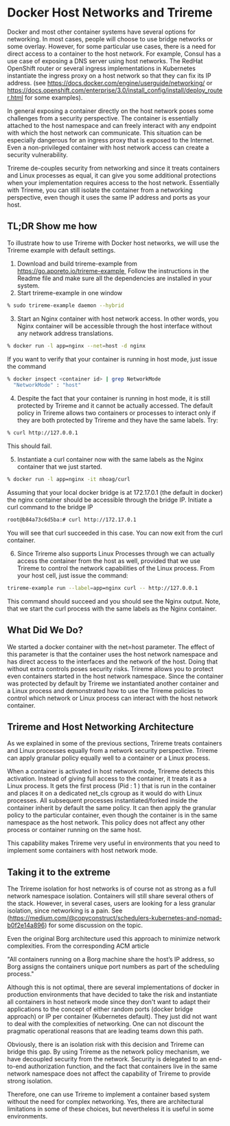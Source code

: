# Docker Host Networks and Trireme

Docker and most other container systems have several options for networking.
In most cases, people will choose to use bridge networks or some overlay.
However, for some particular use cases, there is a need for direct access to
a container to the host network. For example, Consul has a use case of
exposing a DNS server using host networks. The RedHat OpenShift router or
several ingress implementations in Kubernetes instantiate the ingress proxy
on a host network so that they can fix its IP address.
(see https://docs.docker.com/engine/userguide/networking/
or
https://docs.openshift.com/enterprise/3.0/install_config/install/deploy_router.html
for some examples).

In general exposing a container directly on the host network poses some
challenges from a security perspective. The container is essentially
attached to the host namespace and can freely interact with any endpoint
with which the host network can communicate. This situation can be
especially dangerous for an ingress proxy that is exposed to the Internet.
Even a non-privileged container with host network access can create a
security vulnerability.

Trireme de-couples security from networking and since it treats containers
and Linux processes as equal, it can give you some additional protections
when your implementation requires access to the host network. Essentially
with Trireme, you can still isolate the container from a networking
perspective, even though it uses the same IP address and ports as your host.

## TL;DR Show me how
To illustrate how to use Trireme with Docker host networks, we will use the
 Trireme example with default settings.
1.	Download and build trireme-example from 
https://go.aporeto.io/trireme-example 
Follow the instructions in the Readme file and make sure all the
dependencies are installed in your system.
2.	Start trireme-example in one window

```bash
% sudo trireme-example daemon --hybrid
```

3.	Start an Nginx container with host network access. In other words, you
Nginx container will be accessible through the host interface without any
network address translations.

```bash
% docker run -l app=nginx --net=host -d nginx
```

If you want to verify that your container is running in host mode, just
issue the command

```bash
% docker inspect <container id> | grep NetworkMode
  "NetworkMode" : "host"
```

4.	Despite the fact that your container is running in host mode, it is
still protected by Trireme and it cannot be actually accessed. The
default policy in Trireme allows two containers or processes to interact
only if they are both protected by Trireme and they have the same labels.
Try:

```bash
% curl http://127.0.0.1
```

This should fail.

5.	Instantiate a curl container now with the same labels as the Nginx
container that we just started.

```bash
% docker run -l app=nginx -it nhoag/curl
```

Assuming that your local docker bridge is at 172.17.0.1 (the default in
docker) the nginx container should be accessible through the bridge IP.
Initiate a curl command to the bridge IP

```bash
root@b84a73c6d5ba:# curl http://172.17.0.1
```

You will see that curl succeeded in this case. You can now exit from the
curl container.

6.	Since Trireme also supports Linux Processes through we can actually
access the container from the host as well, provided that we use Trireme
to control the network capabilities of the Linux process. From your host
cell, just issue the command:

```bash
trireme-example run --label=app=nginx curl -- http://127.0.0.1
```

This command should succeed and you should see the Nginx output. Note, that we start the curl process with the same labels as the Nginx container.

## What Did We Do?

We started a docker container with the net=host parameter. The effect of
this parameter is that the container uses the host network namespace and
has direct access to the interfaces and the network of the host. Doing
that without extra controls poses security risks. Trireme allows you to
protect even containers started in the host network namespace. Since the
container was protected by default by Trireme we instantiated another
container and a Linux process and demonstrated how to use the Trireme
policies to control which network or Linux process can interact with the
host network container.

## Trireme and Host Networking Architecture

As we explained in some of the previous sections, Trireme treats containers
and Linux processes equally from a network security perspective. Trireme
can apply granular policy equally well to a container or a Linux process.

When a container is activated in host network mode, Trireme detects this
activation. Instead of giving full access to the container, it treats it as
a Linux process. It gets the first process (Pid : 1 ) that is run in the
container and places it on a dedicated net_cls cgroup as it would do with
Linux processes. All subsequent processes instantiated/forked inside the
container inherit by default the same policy. It can then apply the
granular policy to the particular container, even though the container is
in the same namespace as the host network. This policy does not affect
any other process or container running on the same host.

This capability makes Trireme very useful in environments that you need
to implement some containers with host network mode.

## Taking it to the extreme
The Trireme isolation for host networks is of course not as strong as a
full network namespace isolation. Containers will still share several
others of the stack. However, in several cases, users are looking for a
less granular isolation, since networking is a pain. See
 (https://medium.com/@copyconstruct/schedulers-kubernetes-and-nomad-b0f2e14a896)
 for some discussion on the topic.

Even the original Borg architecture used this approach to minimize network
complexities. From the corresponding ACM article

"All containers running on a Borg machine share the host’s IP address, so
Borg assigns the containers unique port numbers as part of the scheduling
process."

Although this is not optimal, there are several implementations of docker
in production environments that have decided to take the risk and
instantiate all containers in host network mode since they don't want to
adapt their applications to the concept of either random ports (docker
bridge approach) or IP per container (Kubernetes default). They just did not
want to deal with the complexities of networking. One can not discount
the pragmatic operational reasons that are leading teams down this path.

Obviously, there is an isolation risk with this decision and Trireme can
bridge this gap. By using Trireme as the network policy mechanism, we have
decoupled security from the network. Security is delegated to an end-to-end
authorization function, and the fact that containers live in the same
network namespace does not affect the capability of Trireme to provide
strong isolation.

Therefore, one can use Trireme to implement a container based system
without the need for complex networking. Yes, there are architectural
limitations in some of these choices, but nevertheless it is useful in
some environments.
